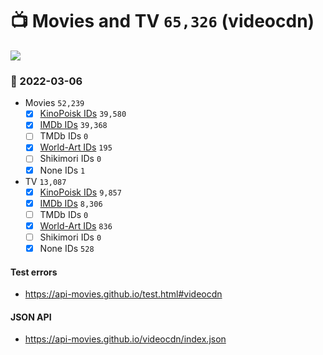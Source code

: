 # :tv: Movies and TV `65,326` (videocdn)

<a href="https://API-Movies.github.io"><img src="https://API-Movies.github.io/banner.png?cache"></a>

### :date: 2022-03-06
- Movies `52,239`
  - [x] <a href="https://API-Movies.github.io/videocdn/movie_kinopoisk_ids.json">KinoPoisk IDs</a> `39,580`
  - [x] <a href="https://API-Movies.github.io/videocdn/movie_imdb_ids.json">IMDb IDs</a> `39,368`
  - [ ] TMDb IDs `0`
  - [x] <a href="https://API-Movies.github.io/videocdn/movie_world_art_ids.json">World-Art IDs</a> `195`
  - [ ] Shikimori IDs `0`
  - [x] None IDs `1`
- TV `13,087`
  - [x] <a href="https://API-Movies.github.io/videocdn/tv_kinopoisk_ids.json">KinoPoisk IDs</a> `9,857`
  - [x] <a href="https://API-Movies.github.io/videocdn/tv_imdb_ids.json">IMDb IDs</a> `8,306`
  - [ ] TMDb IDs `0`
  - [x] <a href="https://API-Movies.github.io/videocdn/tv_world_art_ids.json">World-Art IDs</a> `836`
  - [ ] Shikimori IDs `0`
  - [x] None IDs `528`
#### Test errors
- <a href='https://api-movies.github.io/test.html#videocdn'>https://api-movies.github.io/test.html#videocdn</a>
#### JSON API
- <a href='https://api-movies.github.io/videocdn/index.json'>https://api-movies.github.io/videocdn/index.json</a>
